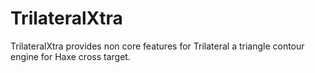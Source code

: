 # TrilateralXtra
TrilateralXtra provides non core features for Trilateral a triangle contour engine for Haxe cross target.
